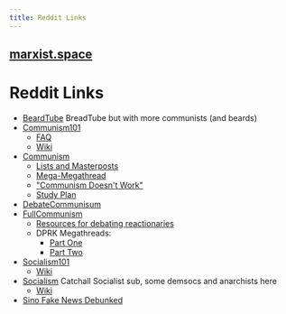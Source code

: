 ```yaml
---
title: Reddit Links
---
```


## [marxist.space](https://marxist.space)

# Reddit Links

* [BeardTube](https://www.reddit.com/r/BeardTube/) BreadTube but with more communists (and beards)
* [Communism101](https://www.reddit.com/r/communism101/)
    * [FAQ](https://www.reddit.com/r/communism101/comments/2pl8tv/rcommunism101s_frequently_asked_questions/)
    * [Wiki](https://www.reddit.com/r/communism101/wiki/index)
* [Communism](https://www.reddit.com/r/communism/)
    * [Lists and Masterposts](https://www.reddit.com/r/communism/comments/cg2tu1/compilation_of_sourcelists_and_masterposts/)
    * [Mega-Megathread](https://www.reddit.com/r/communism/comments/co1pfl/the_megamegathread/)
    * ["Communism Doesn't Work"](https://www.reddit.com/r/communism/comments/ea6av0/how_to_respond_to_communism_doesnt_work/)
    * [Study Plan](https://www.reddit.com/r/communism/comments/wisiw/basic_marxismleninism_study_plan/)
* [DebateCommunisum](https://www.reddit.com/r/DebateCommunism/)
* [FullCommunism](https://www.reddit.com/r/FULLCOMMUNISM)
    * [Resources for debating reactionaries](https://www.reddit.com/r/FULLCOMMUNISM/comments/c60z5a/my_gift_to_you_a_giant_list_of_sources_for/)
    * DPRK Megathreads:
        * [Part One](https://www.reddit.com/r/FULLCOMMUNISM/comments/cc4703/dprk_megathread_part_1/)
        * [Part Two](https://www.reddit.com/r/FULLCOMMUNISM/comments/cc47kx/dprk_megathread_part_2/)
* [Socialism101](https://www.reddit.com/r/Socialism_101/)
    * [Wiki](https://www.reddit.com/r/Socialism_101/wiki/index)
* [Socialism](https://www.reddit.com/r/socialism/) Catchall Socialist sub, some demsocs and anarchists here
    * [Wiki](https://www.reddit.com/r/socialism/wiki/index)
* [Sino Fake News Debunked](https://www.reddit.com/r/sino/wiki/fakenews-china)
